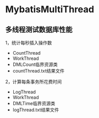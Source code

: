 # MybatisMultiThread
## 多线程测试数据库性能
1，统计每秒插入操作数  
   - CountThread  
   - WorkThread  
   - DMLCount临界资源类  
   - countThread.txt结果文件  
   
2，计算每条事务所花费时间  
  - LogThread  
  - WorkThread  
  - DMLTime临界资源类  
  - logThread.txt结果文件  

